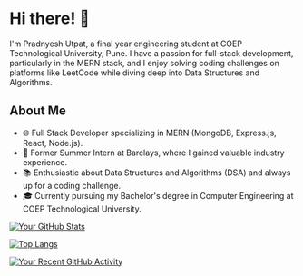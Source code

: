 # Hi there! 👋

I'm Pradnyesh Utpat, a final year engineering student at COEP Technological University, Pune. I have a passion for full-stack development, particularly in the MERN stack, and I enjoy solving coding challenges on platforms like LeetCode while diving deep into Data Structures and Algorithms.

## About Me

- 🌐 Full Stack Developer specializing in MERN (MongoDB, Express.js, React, Node.js).
- 💼 Former Summer Intern at Barclays, where I gained valuable industry experience.
- 📚 Enthusiastic about Data Structures and Algorithms (DSA) and always up for a coding challenge.
- 🎓 Currently pursuing my Bachelor's degree in Computer Engineering at COEP Technological University.


[![Your GitHub Stats](https://github-readme-stats.vercel.app/api?username=PradnyeshUtpat&show_icons=true&theme=radical)](https://github.com/PradnyeshUtpat)

[![Top Langs](https://github-readme-stats.vercel.app/api/top-langs/?username=PradnyeshUtpat&layout=compact)](https://github.com/PradnyeshUtpat)



[![Your Recent GitHub Activity](https://github-readme-stats.vercel.app/api?username=PradnyeshUtpat&show_icons=true&hide=contribs,issues)](https://github.com/PradnyeshUtpat)

